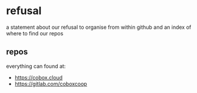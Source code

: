 # refusal
a statement about our refusal to organise from within github and an index of where to find our repos

## repos

everything can found at:

* https://cobox.cloud 
* https://gitlab.com/coboxcoop
